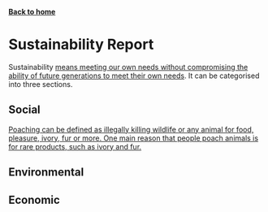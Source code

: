 [__Back to home__](index.md)

# Sustainability Report

Sustainability [means meeting our own needs without compromising the ability of future generations to meet their own needs](https://www.mcgill.ca/sustainability/files/sustainability/what-is-sustainability.pdf). It can be categorised into three sections.

## Social

[Poaching can be defined as illegally killing wildlife or any animal for food, pleasure, ivory, fur or more. One main reason that people poach animals is for rare products, such as ivory and fur.](https://https://www.4elephants.org/blog/article/why-elephants-are-poached)



## Environmental

## Economic

